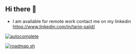 ## Hi there 👋
- I am available for remote work contact me on my linkedin https://www.linkedin.com/in/tariq-sajid/

[![autocomplete](https://codeium.com/badges/user/corruptly-outgoing-mako-45247/autocomplete)](https://codeium.com/profile/corruptly-outgoing-mako-45247)

[![roadmap.sh](https://roadmap.sh/card/wide/67000c99fb4be684dbb3cf0a?variant=dark)](https://roadmap.sh)

<!--
**mtariqsajid/mtariqsajid** is a ✨ _special_ ✨ repository because its `README.md` (this file) appears on your GitHub profile.

Here are some ideas to get you started:

- 🔭 I’m currently working on ...
- 🌱 I’m currently learning ...
- 👯 I’m looking to collaborate on ...
- 🤔 I’m looking for help with ...
- 💬 Ask me about ...
- 📫 How to reach me: ...
- 😄 Pronouns: ...
- ⚡ Fun fact: ...
-->
